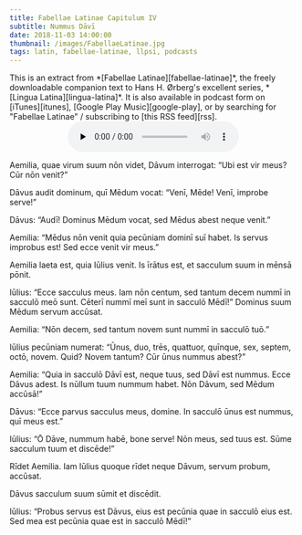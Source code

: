 ```yaml
---
title: Fabellae Latinae Capitulum IV
subtitle: Nummus Dāvī
date: 2018-11-03 14:00:00
thumbnail: /images/FabellaeLatinae.jpg
tags: latin, fabellae-latinae, llpsi, podcasts
---
```


<div class="sidenote">This is an extract from *[Fabellae
Latinae][fabellae-latinae]*, the freely downloadable companion text to Hans H.
Ørberg's excellent series, *[Lingua Latina][lingua-latina]*.  It is also
available in podcast form on [iTunes][itunes], [Google Play
Music][google-play], or by searching for "Fabellae Latinae" / subscribing to
[this RSS feed][rss].</div>

<center>
<audio controls preload="none">
  <source src="https://s3.amazonaws.com/fabellaelatinae/capitula/04-NummusDavi.mp3" type="audio/mpeg" />
</audio>
</center>

Aemilia, quae virum suum nōn videt, Dāvum interrogat: “Ubi est vir meus? Cūr
nōn venit?”

Dāvus audit dominum, quī Mēdum vocat: “Venī, Mēde! Venī, improbe serve!”

Dāvus: “Audī! Dominus Mēdum vocat, sed Mēdus abest neque venit.”

Aemilia: “Mēdus nōn venit quia pecūniam dominī suī habet. Is servus improbus
est! Sed ecce venit vir meus.”

Aemilia laeta est, quia Iūlius venit. Is īrātus est, et sacculum suum in mēnsā
pōnit.

Iūlius: “Ecce sacculus meus. Iam nōn centum, sed tantum decem nummī in sacculō
meō sunt.  Cēterī nummī meī sunt in sacculō Mēdī!” Dominus suum Mēdum servum
accūsat.

Aemilia: “Nōn decem, sed tantum novem sunt nummī in sacculō tuō.”

Iūlius pecūniam numerat: “Ūnus, duo, trēs, quattuor, quīnque, sex, septem,
octō, novem. Quid?  Novem tantum? Cūr ūnus nummus abest?”

Aemilia: “Quia in sacculō Dāvī est, neque tuus, sed Dāvī est nummus.  Ecce
Dāvus adest. Is nūllum tuum nummum habet. Nōn Dāvum, sed Mēdum accūsā!”

Dāvus: “Ecce parvus sacculus meus, domine. In sacculō ūnus est nummus, quī meus
est.”

Iūlius: “Ō Dāve, nummum habē, bone serve! Nōn meus, sed tuus est. Sūme sacculum
tuum et discēde!”

Rīdet Aemilia. Iam Iūlius quoque rīdet neque Dāvum, servum probum, accūsat.

Dāvus sacculum suum sūmit et discēdit.

Iūlius: “Probus servus est Dāvus, eius est pecūnia quae in sacculō eius est.
Sed mea est pecūnia quae est in sacculō Mēdī!”

[fabellae-latinae]: https://www.hackettpublishing.com/pdfs/FabellaeLatinae_2016_HansOrberg.pdf
[lingua-latina]: https://www.hackettpublishing.com/lingua-latina-per-se-illustrata-series
[itunes]: https://itunes.apple.com/us/podcast/fabellae-latinae/id1439859681
[google-play]: https://play.google.com/music/m/Iejungfyafunuhg4ehuhrfjerdq?t=Fabellae_Latinae
[rss]: https://s3.amazonaws.com/fabellaelatinae/feed.rss
